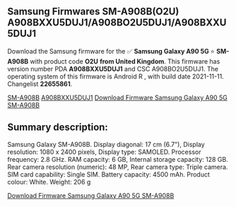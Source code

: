 <h2>Samsung Firmwares SM-A908B(O2U) A908BXXU5DUJ1/A908BO2U5DUJ1/A908BXXU5DUJ1</h2>
Download the Samsung firmware for the ✅ <strong>Samsung Galaxy A90 5G </strong> ⭐ <strong>SM-A908B</strong> with product code <strong>O2U</strong> <strong> from United Kingdom</strong>. This firmware has version number PDA <strong>A908BXXU5DUJ1</strong> and CSC A908BO2U5DUJ1. The operating system of this firmware is Android R , with build date 2021-11-11. Changelist <strong>22655861</strong>.


[SM-A908B](https://samfirm.shop/samsung/model/SM-A908B)
[A908BXXU5DUJ1](https://samfirm.shop/samsung/pda/A908BXXU5DUJ1)
[Download Firmware Samsung Galaxy A90 5G SM-A908B](https://samfirm.shop/samsung/firmware/473960)
<h2>Summary description:</h2>
<p>Samsung Galaxy SM-A908B. Display diagonal: 17 cm (6.7"), Display resolution: 1080 x 2400 pixels, Display type: SAMOLED. Processor frequency: 2.8 GHz. RAM capacity: 6 GB, Internal storage capacity: 128 GB. Rear camera resolution (numeric): 48 MP, Rear camera type: Triple camera. SIM card capability: Single SIM. Battery capacity: 4500 mAh. Product colour: White. Weight: 206 g</p>


[Download Firmware Samsung Galaxy A90 5G SM-A908B](https://samfirm.shop/samsung/firmware/473960)
